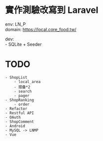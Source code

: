 #   實作測驗改寫到 Laravel

env:    LN_P    
domain: https://local.core_food.tw/

dev:    
    - SQLite + Seeder
    
#   TODO
    - ShopList
        - local_area
        - 摺疊*2
        - search
        - pager 
    - ShopRanking
        - order
    - Refactor
    - Restful API
    - OAuth
    - ShopComment
    - Android
    - MySQL -> LNMP
    - Vue
    
